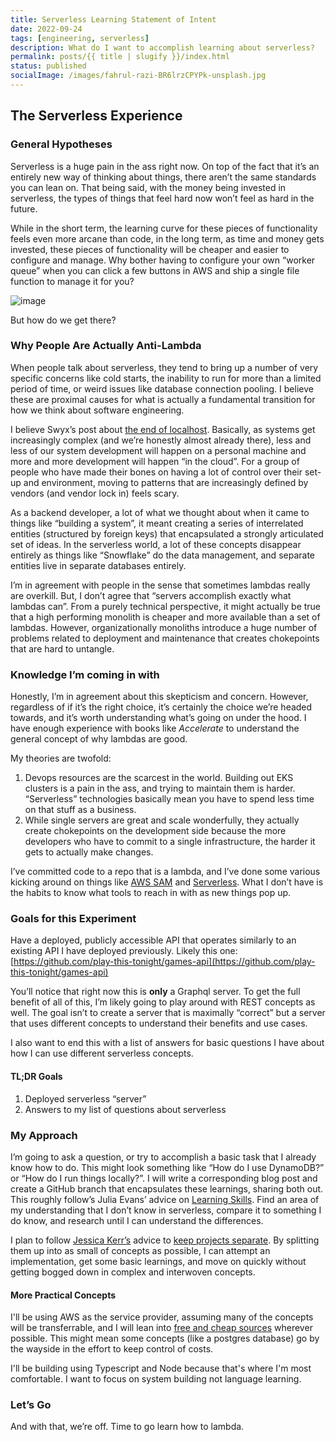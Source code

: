 ```yaml
---
title: Serverless Learning Statement of Intent
date: 2022-09-24
tags: [engineering, serverless]
description: What do I want to accomplish learning about serverless?
permalink: posts/{{ title | slugify }}/index.html
status: published
socialImage: /images/fahrul-razi-BR6lrzCPYPk-unsplash.jpg
---
```


## The Serverless Experience

### General Hypotheses

Serverless is a huge pain in the ass right now. On top of the fact that it’s an entirely new way of thinking about things, there aren’t the same standards you can lean on. That being said, with the money being invested in serverless, the types of things that feel hard now won’t feel as hard in the future.

While in the short term, the learning curve for these pieces of functionality feels even more arcane than code, in the long term, as time and money gets invested, these pieces of functionality will be cheaper and easier to configure and manage. Why bother having to configure your own “worker queue” when you can click a few buttons in AWS and ship a single file function to manage it for you?

![image](/images/fahrul-razi-BR6lrzCPYPk-unsplash.jpg)

But how do we get there?

### Why People Are Actually Anti-Lambda

When people talk about serverless, they tend to bring up a number of very specific concerns like cold starts, the inability to run for more than a limited period of time, or weird issues like database connection pooling. I believe these are proximal causes for what is actually a fundamental transition for how we think about software engineering.

I believe Swyx’s post about [the end of localhost](https://www.swyx.io/the-end-of-localhost). Basically, as systems get increasingly complex (and we’re honestly almost already there), less and less of our system development will happen on a personal machine and more and more development will happen “in the cloud”. For a group of people who have made their bones on having a lot of control over their set-up and environment, moving to patterns that are increasingly defined by vendors (and vendor lock in) feels scary.

As a backend developer, a lot of what we thought about when it came to things like “building a system”, it meant creating a series of interrelated entities (structured by foreign keys) that encapsulated a strongly articulated set of ideas. In the serverless world, a lot of these concepts disappear entirely as things like “Snowflake” do the data management, and separate entities live in separate databases entirely.

I’m in agreement with people in the sense that sometimes lambdas really are overkill. But, I don’t agree that “servers accomplish exactly what lambdas can”. From a purely technical perspective, it might actually be true that a high performing monolith is cheaper and more available than a set of lambdas. However, organizationally monoliths introduce a huge number of problems related to deployment and maintenance that creates chokepoints that are hard to untangle.

### Knowledge I’m coming in with

Honestly, I’m in agreement about this skepticism and concern. However, regardless of if it’s the right choice, it’s certainly the choice we’re headed towards, and it’s worth understanding what’s going on under the hood. I have enough experience with books like _Accelerate_ to understand the general concept of why lambdas are good.

My theories are twofold:

1. Devops resources are the scarcest in the world. Building out EKS clusters is a pain in the ass, and trying to maintain them is harder. “Serverless” technologies basically mean you have to spend less time on that stuff as a business.
2. While single servers are great and scale wonderfully, they actually create chokepoints on the development side because the more developers who have to commit to a single infrastructure, the harder it gets to actually make changes.

I’ve committed code to a repo that is a lambda, and I’ve done some various kicking around on things like [AWS SAM](https://aws.amazon.com/serverless/sam/) and [Serverless](https://www.serverless.com/). What I don’t have is the habits to know what tools to reach in with as new things pop up.

### Goals for this Experiment

Have a deployed, publicly accessible API that operates similarly to an existing API I have deployed previously. Likely this one: [https://github.com/play-this-tonight/games-api](https://github.com/play-this-tonight/games-api)

You’ll notice that right now this is **only** a Graphql server. To get the full benefit of all of this, I’m likely going to play around with REST concepts as well. The goal isn’t to create a server that is maximally “correct” but a server that uses different concepts to understand their benefits and use cases.

I also want to end this with a list of answers for basic questions I have about how I can use different serverless concepts.

#### TL;DR Goals

1. Deployed serverless “server”
2. Answers to my list of questions about serverless

### My Approach

I’m going to ask a question, or try to accomplish a basic task that I already know how to do. This might look something like “How do I use DynamoDB?” or “How do I run things locally?”. I will write a corresponding blog post and create a GitHub branch that encapsulates these learnings, sharing both out. This roughly follow’s Julia Evans’ advice on [Learning Skills](https://jvns.ca/blog/2018/09/01/learning-skills-you-can-practice/). Find an area of my understanding that I don’t know in serverless, compare it to something I do know, and research until I can understand the differences.

I plan to follow [Jessica Kerr’s](https://jessitron.com/) advice to [keep projects separate](https://jessitron.com/2022/06/07/keep-your-experiments-separate/). By splitting them up into as small of concepts as possible, I can attempt an implementation, get some basic learnings, and move on quickly without getting bogged down in complex and interwoven concepts.

#### More Practical Concepts

I'll be using AWS as the service provider, assuming many of the concepts will be transferrable, and I will lean into [free and cheap sources](https://aws.amazon.com/free/) wherever possible. This might mean some concepts (like a postgres database) go by the wayside in the effort to keep control of costs.

I'll be building using Typescript and Node because that's where I'm most comfortable. I want to focus on system building not language learning.

### Let’s Go

And with that, we’re off. Time to go learn how to lambda.
